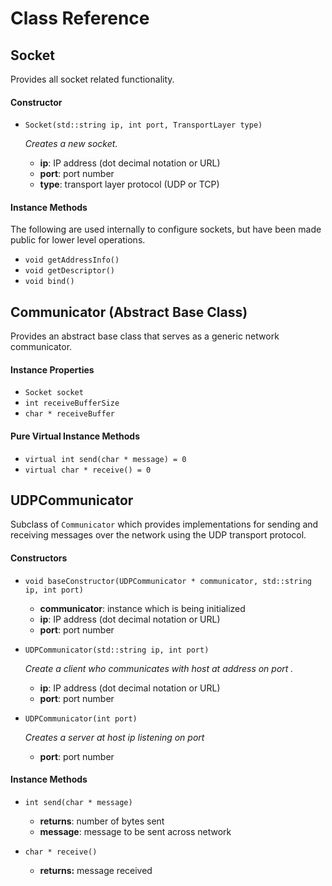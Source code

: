 # Class Reference

## Socket
Provides all socket related functionality.

#### Constructor
- `Socket(std::string ip, int port, TransportLayer type)`

  *Creates a new socket.*
  - **ip**: IP address (dot decimal notation or URL)
  - **port**: port number
  - **type**: transport layer protocol (UDP or TCP)

#### Instance Methods

The following are used internally to configure sockets, but have been made public for lower level operations.

- `void getAddressInfo()`
- `void getDescriptor()`
- `void bind()`

## Communicator (Abstract Base Class)
Provides an abstract base class that serves as a generic network communicator.

#### Instance Properties
- `Socket socket`
- `int receiveBufferSize`
- `char * receiveBuffer`

#### Pure Virtual Instance Methods
- `virtual int send(char * message) = 0`
- `virtual char * receive() = 0`

## UDPCommunicator
Subclass of `Communicator` which provides implementations for sending and receiving messages over the network using the UDP transport protocol.

#### Constructors
- `void baseConstructor(UDPCommunicator * communicator, std::string ip, int port)`
  - **communicator**: instance which is being initialized
  - **ip**: IP address (dot decimal notation or URL)
  - **port**: port number

- `UDPCommunicator(std::string ip, int port)`

  *Create a client who communicates with host at address <ip> on port <port>.*
  - **ip**: IP address (dot decimal notation or URL)
  - **port**: port number

- `UDPCommunicator(int port)`

  *Creates a server at host ip listening on port <port>*
  - **port**: port number

#### Instance Methods
- `int send(char * message)`
  - **returns**: number of bytes sent
  - **message**: message to be sent across network

- `char * receive()`
  - **returns:** message received
